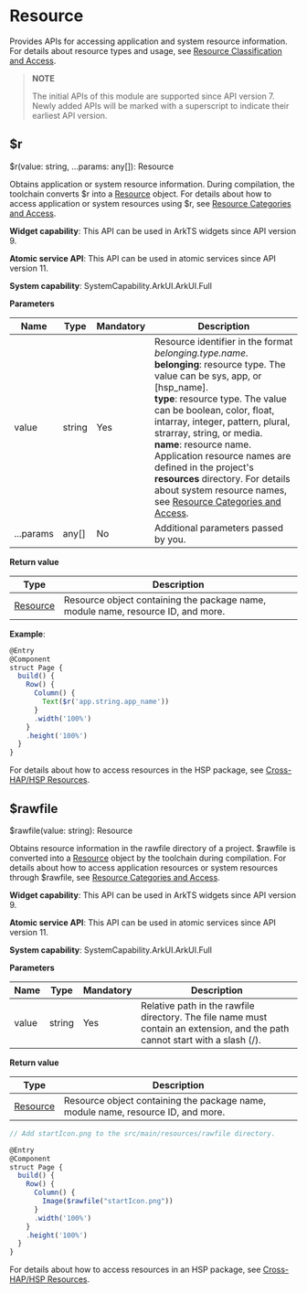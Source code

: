 # Resource
<!--Kit: ArkUI-->
<!--Subsystem: ArkUI-->
<!--Owner: @fangzhiyuan1-->
<!--Designer: @fangzhiyuan1-->
<!--Tester: @sally__-->
<!--Adviser: @HelloCrease-->

Provides APIs for accessing application and system resource information. For details about resource types and usage, see [Resource Classification and Access](../../quick-start/resource-categories-and-access.md).

> **NOTE**
>
> The initial APIs of this module are supported since API version 7. Newly added APIs will be marked with a superscript to indicate their earliest API version.
> 

## $r

$r(value: string, ...params: any[]): Resource

Obtains application or system resource information. During compilation, the toolchain converts $r into a [Resource](../apis-localization-kit/js-apis-resource-manager.md#resource9) object. For details about how to access application or system resources using \$r, see [Resource Categories and Access](../../quick-start/resource-categories-and-access.md).

**Widget capability**: This API can be used in ArkTS widgets since API version 9.

**Atomic service API**: This API can be used in atomic services since API version 11.

**System capability**: SystemCapability.ArkUI.ArkUI.Full

**Parameters**

| Name| Type  | Mandatory| **Description**                                                                                                                                                                                                                                                                                                                                                                                             |
| ------ | ------ | ---- | ------------------------------------------------------------------------------------------------------------------------------------------------------------------------------------------------------------------------------------------------------------------------------------------------------------------------------------------------------------------------------------------------- |
| value  | string | Yes  | Resource identifier in the format *belonging.type.name*.<br>**belonging**: resource type. The value can be sys, app, or [hsp_name].<br>**type**: resource type. The value can be boolean, color, float, intarray, integer, pattern, plural, strarray, string, or media.<br>**name**: resource name. Application resource names are defined in the project's **resources** directory. For details about system resource names, see [Resource Categories and Access](../../quick-start/resource-categories-and-access.md).|
| ...params | any[]  | No  | Additional parameters passed by you.                                                                                                                                                                                                                                                                                                                                                                           |

**Return value**

| Type                             | Description                                                      |
| --------------------------------- | ---------------------------------------------------------- |
| [Resource](../apis-localization-kit/js-apis-resource-manager.md#resource9) | Resource object containing the package name, module name, resource ID, and more.|

**Example**:

```ts
@Entry
@Component
struct Page {
  build() {
    Row() {
      Column() {
        Text($r('app.string.app_name'))
      }
      .width('100%')
    }
    .height('100%')
  }
}
```

For details about how to access resources in the HSP package, see [Cross-HAP/HSP Resources](../../quick-start/resource-categories-and-access.md#cross-haphsp-resources).

## $rawfile

$rawfile(value: string): Resource

Obtains resource information in the rawfile directory of a project. $rawfile is converted into a [Resource](../apis-localization-kit/js-apis-resource-manager.md#resource9) object by the toolchain during compilation. For details about how to access application resources or system resources through \$rawfile, see [Resource Categories and Access](../../quick-start/resource-categories-and-access.md).

**Widget capability**: This API can be used in ArkTS widgets since API version 9.

**Atomic service API**: This API can be used in atomic services since API version 11.

**System capability**: SystemCapability.ArkUI.ArkUI.Full

**Parameters**

| Name| Type  | Mandatory| Description                                                                                                                                                                                                                                                                                                                                                                                             |
| ------ | ------ | ---- | ------------------------------------------------------------------------------------------------------------------------------------------------------------------------------------------------------------------------------------------------------------------------------------------------------------------------------------------------------------------------------------------------- |
| value  | string | Yes  | Relative path in the rawfile directory. The file name must contain an extension, and the path cannot start with a slash (/).|

**Return value**

| Type                             | Description                                                      |
| --------------------------------- | ---------------------------------------------------------- |
| [Resource](../apis-localization-kit/js-apis-resource-manager.md#resource9) | Resource object containing the package name, module name, resource ID, and more.|

```ts
// Add startIcon.png to the src/main/resources/rawfile directory.

@Entry
@Component
struct Page {
  build() {
    Row() {
      Column() {
        Image($rawfile("startIcon.png"))
      }
      .width('100%')
    }
    .height('100%')
  }
}
```

For details about how to access resources in an HSP package, see [Cross-HAP/HSP Resources](../../quick-start/resource-categories-and-access.md#cross-haphsp-resources).

